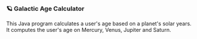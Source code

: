 ### 🪐 Galactic Age Calculator
This Java program calculates a user's age based on a planet's solar years.<br/>
It computes the user's age on Mercury, Venus, Jupiter and Saturn.

